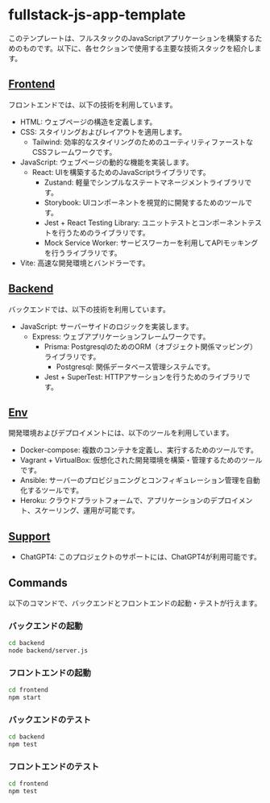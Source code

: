 
# fullstack-js-app-template

このテンプレートは、フルスタックのJavaScriptアプリケーションを構築するためのものです。以下に、各セクションで使用する主要な技術スタックを紹介します。

## [Frontend](./notes/Frontend.md)
フロントエンドでは、以下の技術を利用しています。
- HTML: ウェブページの構造を定義します。
- CSS: スタイリングおよびレイアウトを適用します。
  - Tailwind: 効率的なスタイリングのためのユーティリティファーストなCSSフレームワークです。
- JavaScript: ウェブページの動的な機能を実装します。
  - React: UIを構築するためのJavaScriptライブラリです。
    - Zustand: 軽量でシンプルなステートマネージメントライブラリです。
    - Storybook: UIコンポーネントを視覚的に開発するためのツールです。
    - Jest + React Testing Library: ユニットテストとコンポーネントテストを行うためのライブラリです。
    - Mock Service Worker: サービスワーカーを利用してAPIモッキングを行うライブラリです。
- Vite: 高速な開発環境とバンドラーです。

## [Backend](./notes/Backend.md)
バックエンドでは、以下の技術を利用しています。
- JavaScript: サーバーサイドのロジックを実装します。
  - Express: ウェブアプリケーションフレームワークです。
    - Prisma: PostgresqlのためのORM（オブジェクト関係マッピング）ライブラリです。
      - Postgresql: 関係データベース管理システムです。
    - Jest + SuperTest: HTTPアサーションを行うためのライブラリです。

## [Env](./notes/Env.md)
開発環境およびデプロイメントには、以下のツールを利用しています。
- Docker-compose: 複数のコンテナを定義し、実行するためのツールです。
- Vagrant + VirtualBox: 仮想化された開発環境を構築・管理するためのツールです。
- Ansible: サーバーのプロビジョニングとコンフィギュレーション管理を自動化するツールです。
- Heroku: クラウドプラットフォームで、アプリケーションのデプロイメント、スケーリング、運用が可能です。

## [Support](./notes/Support.md)
- ChatGPT4: このプロジェクトのサポートには、ChatGPT4が利用可能です。

## Commands
以下のコマンドで、バックエンドとフロントエンドの起動・テストが行えます。

### バックエンドの起動
```sh
cd backend
node backend/server.js
````

### フロントエンドの起動

```sh
cd frontend
npm start
```

### バックエンドのテスト

```sh
cd backend
npm test
```

### フロントエンドのテスト

```sh
cd frontend
npm test
```
